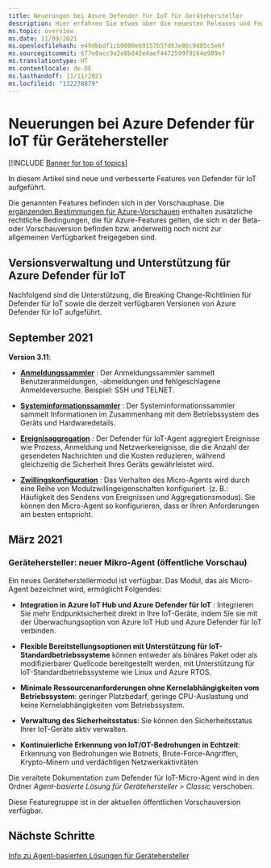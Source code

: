 ```yaml
---
title: Neuerungen bei Azure Defender für IoT für Gerätehersteller
description: Hier erfahren Sie etwas über die neuesten Releases und Features von Defender für IoT für Gerätehersteller.
ms.topic: overview
ms.date: 11/09/2021
ms.openlocfilehash: e49dbbdf1cb0000e69157b57d63e86c9d85c5e6f
ms.sourcegitcommit: 677e8acc9a2e8b842e4aef4472599f9264e989e7
ms.translationtype: HT
ms.contentlocale: de-DE
ms.lasthandoff: 11/11/2021
ms.locfileid: "132278879"
---
```

# <a name="whats-new-in-azure-defender-for-iot-for-device-builders"></a>Neuerungen bei Azure Defender für IoT für Gerätehersteller  

[!INCLUDE [Banner for top of topics](../includes/banner.md)]

In diesem Artikel sind neue und verbesserte Features von Defender für IoT aufgeführt.

Die genannten Features befinden sich in der Vorschauphase. Die [ergänzenden Bestimmungen für Azure-Vorschauen](https://azure.microsoft.com/support/legal/preview-supplemental-terms/) enthalten zusätzliche rechtliche Bedingungen, die für Azure-Features gelten, die sich in der Beta- oder Vorschauversion befinden bzw. anderweitig noch nicht zur allgemeinen Verfügbarkeit freigegeben sind.

## <a name="versioning-and-support-for-azure-defender-for-iot"></a>Versionsverwaltung und Unterstützung für Azure Defender für IoT

Nachfolgend sind die Unterstützung, die Breaking Change-Richtlinien für Defender für IoT sowie die derzeit verfügbaren Versionen von Azure Defender für IoT aufgeführt.

## <a name="september-2021"></a>September 2021

**Version 3.11**:

- **[Anmeldungssammler](concept-event-aggregation.md#login-collector-event-based-collector)** : Der Anmeldungssammler sammelt Benutzeranmeldungen, -abmeldungen und fehlgeschlagene Anmeldeversuche. Beispiel: SSH und TELNET.

- **[Systeminformationssammler](concept-event-aggregation.md#system-information-trigger-based-collector)** : Der Systeminformationssammler sammelt Informationen im Zusammenhang mit dem Betriebssystem des Geräts und Hardwaredetails.

- **[Ereignisaggregation](concept-event-aggregation.md#how-does-event-aggregation-work)** : Der Defender für IoT-Agent aggregiert Ereignisse wie Prozess, Anmeldung und Netzwerkereignisse, die die Anzahl der gesendeten Nachrichten und die Kosten reduzieren, während gleichzeitig die Sicherheit Ihres Geräts gewährleistet wird.  

- **[Zwillingskonfiguration](concept-micro-agent-configuration.md)** : Das Verhalten des Micro-Agents wird durch eine Reihe von Modulzwillingeigenschaften konfiguriert. (z. B.: Häufigkeit des Sendens von Ereignissen und Aggregationsmodus). Sie können den Micro-Agent so konfigurieren, dass er Ihren Anforderungen am besten entspricht.

## <a name="march-2021"></a>März 2021

### <a name="device-builder---new-micro-agent-public-preview"></a>Gerätehersteller: neuer Mikro-Agent (öffentliche Vorschau)

Ein neues Geräteherstellermodul ist verfügbar. Das Modul, das als Micro-Agent bezeichnet wird, ermöglicht Folgendes:

- **Integration in Azure IoT Hub und Azure Defender für IoT** : Integrieren Sie mehr Endpunktsicherheit direkt in Ihre IoT-Geräte, indem Sie sie mit der Überwachungsoption von Azure IoT Hub und Azure Defender für IoT verbinden.

- **Flexible Bereitstellungsoptionen mit Unterstützung für IoT-Standardbetriebssysteme** können entweder als binäres Paket oder als modifizierbarer Quellcode bereitgestellt werden, mit Unterstützung für IoT-Standardbetriebssysteme wie Linux und Azure RTOS.

- **Minimale Ressourcenanforderungen ohne Kernelabhängigkeiten vom Betriebssystem**: geringer Platzbedarf, geringe CPU-Auslastung und keine Kernelabhängigkeiten vom Betriebssystem.

- **Verwaltung des Sicherheitsstatus**: Sie können den Sicherheitsstatus Ihrer IoT-Geräte aktiv verwalten.

- **Kontinuierliche Erkennung von IoT/OT-Bedrohungen in Echtzeit**: Erkennung von Bedrohungen wie Botnets, Brute-Force-Angriffen, Krypto-Minern und verdächtigen Netzwerkaktivitäten

Die veraltete Dokumentation zum Defender für IoT-Micro-Agent wird in den Ordner *Agent-basierte Lösung für Gerätehersteller > Classic* verschoben.

Diese Featuregruppe ist in der aktuellen öffentlichen Vorschauversion verfügbar.

## <a name="next-steps"></a>Nächste Schritte

[Info zu Agent-basierten Lösungen für Gerätehersteller](architecture-agent-based.md)
